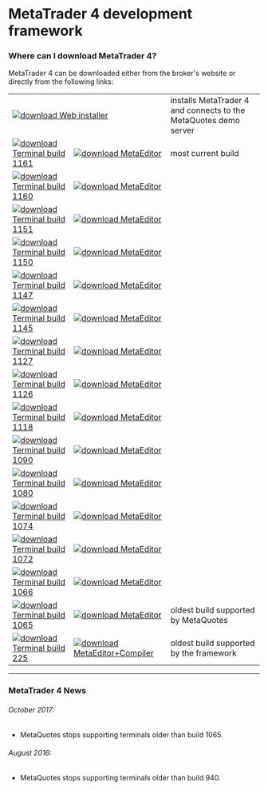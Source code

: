 
# MetaTrader 4 development framework


### Where can I download MetaTrader 4?
MetaTrader 4 can be downloaded either from the broker's website or directly from the following links:

<table>
<tr>
    <td colspan="2">
        <a href="http://www.rosasurfer.com/.mt4/mt4setup.metaquotes.2018.10.16.exe"><img src="http://www.rosasurfer.com/img/download.png" alt="download" border="0">
            Web installer
        </a>
    </td>
    <td> installs MetaTrader 4 and connects to the MetaQuotes demo server </td>
</tr>

<tr>
    <td>
        <a href="http://www.rosasurfer.com/.mt4/1161/terminal.exe"><img src="http://www.rosasurfer.com/img/download.png" alt="download" border="0">
            Terminal build 1161
        </a>
    </td>
    <td>
        <a href="http://www.rosasurfer.com/.mt4/1161/metaeditor.exe"><img src="http://www.rosasurfer.com/img/download.png" alt="download" border="0">
            MetaEditor
        </a>
    </td>
    <td> most current build </td>
</tr>

<tr>
    <td>
        <a href="http://www.rosasurfer.com/.mt4/1160/terminal.exe"><img src="http://www.rosasurfer.com/img/download.png" alt="download" border="0">
            Terminal build 1160
        </a>
    </td>
    <td>
        <a href="http://www.rosasurfer.com/.mt4/1160/metaeditor.exe"><img src="http://www.rosasurfer.com/img/download.png" alt="download" border="0">
            MetaEditor
        </a>
    </td>
    <td> </td>
</tr>

<tr>
    <td>
        <a href="http://www.rosasurfer.com/.mt4/1151/terminal.exe"><img src="http://www.rosasurfer.com/img/download.png" alt="download" border="0">
            Terminal build 1151
        </a>
    </td>
    <td>
        <a href="http://www.rosasurfer.com/.mt4/1151/metaeditor.exe"><img src="http://www.rosasurfer.com/img/download.png" alt="download" border="0">
            MetaEditor
        </a>
    </td>
    <td> </td>
</tr>

<tr>
    <td>
        <a href="http://www.rosasurfer.com/.mt4/1150/terminal.exe"><img src="http://www.rosasurfer.com/img/download.png" alt="download" border="0">
            Terminal build 1150
        </a>
    </td>
    <td>
        <a href="http://www.rosasurfer.com/.mt4/1150/metaeditor.exe"><img src="http://www.rosasurfer.com/img/download.png" alt="download" border="0">
            MetaEditor
        </a>
    </td>
    <td> </td>
</tr>

<tr>
    <td>
        <a href="http://www.rosasurfer.com/.mt4/1147/terminal.exe"><img src="http://www.rosasurfer.com/img/download.png" alt="download" border="0">
            Terminal build 1147
        </a>
    </td>
    <td>
        <a href="http://www.rosasurfer.com/.mt4/1147/metaeditor.exe"><img src="http://www.rosasurfer.com/img/download.png" alt="download" border="0">
            MetaEditor
        </a>
    </td>
    <td> </td>
</tr>

<tr>
    <td>
        <a href="http://www.rosasurfer.com/.mt4/1145/terminal.exe"><img src="http://www.rosasurfer.com/img/download.png" alt="download" border="0">
            Terminal build 1145
        </a>
    </td>
    <td>
        <a href="http://www.rosasurfer.com/.mt4/1145/metaeditor.exe"><img src="http://www.rosasurfer.com/img/download.png" alt="download" border="0">
            MetaEditor
        </a>
    </td>
    <td> </td>
</tr>

<tr>
    <td>
        <a href="http://www.rosasurfer.com/.mt4/1127/terminal.exe"><img src="http://www.rosasurfer.com/img/download.png" alt="download" border="0">
            Terminal build 1127
        </a>
    </td>
    <td>
        <a href="http://www.rosasurfer.com/.mt4/1127/metaeditor.exe"><img src="http://www.rosasurfer.com/img/download.png" alt="download" border="0">
            MetaEditor
        </a>
    </td>
    <td> </td>
</tr>

<tr>
    <td>
        <a href="http://www.rosasurfer.com/.mt4/1126/terminal.exe"><img src="http://www.rosasurfer.com/img/download.png" alt="download" border="0">
            Terminal build 1126
        </a>
    </td>
    <td>
        <a href="http://www.rosasurfer.com/.mt4/1126/metaeditor.exe"><img src="http://www.rosasurfer.com/img/download.png" alt="download" border="0">
            MetaEditor
        </a>
    </td>
    <td> </td>
</tr>

<tr>
    <td>
        <a href="http://www.rosasurfer.com/.mt4/1118/terminal.exe"><img src="http://www.rosasurfer.com/img/download.png" alt="download" border="0">
            Terminal build 1118
        </a>
    </td>
    <td>
        <a href="http://www.rosasurfer.com/.mt4/1118/metaeditor.exe"><img src="http://www.rosasurfer.com/img/download.png" alt="download" border="0">
            MetaEditor
        </a>
    </td>
    <td> </td>
</tr>

<tr>
    <td>
        <a href="http://www.rosasurfer.com/.mt4/1090/terminal.exe"><img src="http://www.rosasurfer.com/img/download.png" alt="download" border="0">
            Terminal build 1090
        </a>
    </td>
    <td>
        <a href="http://www.rosasurfer.com/.mt4/1090/metaeditor.exe"><img src="http://www.rosasurfer.com/img/download.png" alt="download" border="0">
            MetaEditor
        </a>
    </td>
    <td> </td>
</tr>

<tr>
    <td>
        <a href="http://www.rosasurfer.com/.mt4/1080/terminal.exe"><img src="http://www.rosasurfer.com/img/download.png" alt="download" border="0">
            Terminal build 1080
        </a>
    </td>
    <td>
        <a href="http://www.rosasurfer.com/.mt4/1080/metaeditor.exe"><img src="http://www.rosasurfer.com/img/download.png" alt="download" border="0">
            MetaEditor
        </a>
    </td>
    <td> </td>
</tr>

<tr>
    <td>
        <a href="http://www.rosasurfer.com/.mt4/1074/terminal.exe"><img src="http://www.rosasurfer.com/img/download.png" alt="download" border="0">
            Terminal build 1074
        </a>
    </td>
    <td>
        <a href="http://www.rosasurfer.com/.mt4/1074/metaeditor.exe"><img src="http://www.rosasurfer.com/img/download.png" alt="download" border="0">
            MetaEditor
        </a>
    </td>
    <td> </td>
</tr>

<tr>
    <td>
        <a href="http://www.rosasurfer.com/.mt4/1072/terminal.exe"><img src="http://www.rosasurfer.com/img/download.png" alt="download" border="0">
            Terminal build 1072
        </a>
    </td>
    <td>
        <a href="http://www.rosasurfer.com/.mt4/1072/metaeditor.exe"><img src="http://www.rosasurfer.com/img/download.png" alt="download" border="0">
            MetaEditor
        </a>
    </td>
    <td> </td>
</tr>

<tr>
    <td>
        <a href="http://www.rosasurfer.com/.mt4/1066/terminal.exe"><img src="http://www.rosasurfer.com/img/download.png" alt="download" border="0">
            Terminal build 1066
        </a>
    </td>
    <td>
        <a href="http://www.rosasurfer.com/.mt4/1066/metaeditor.exe"><img src="http://www.rosasurfer.com/img/download.png" alt="download" border="0">
            MetaEditor
        </a>
    </td>
    <td> </td>
</tr>

<tr>
    <td>
        <a href="http://www.rosasurfer.com/.mt4/1065/terminal.exe"><img src="http://www.rosasurfer.com/img/download.png" alt="download" border="0">
            Terminal build 1065
        </a>
    </td>
    <td>
        <a href="http://www.rosasurfer.com/.mt4/1065/metaeditor.exe"><img src="http://www.rosasurfer.com/img/download.png" alt="download" border="0">
            MetaEditor
        </a>
    </td>
    <td> oldest build supported by MetaQuotes </td>
</tr>

<tr>
    <td>
        <a href="http://www.rosasurfer.com/.mt4/225/terminal.exe"><img src="http://www.rosasurfer.com/img/download.png" alt="download" border="0">
            Terminal build 225
        </a>
    </td>
    <td>
        <a href="http://www.rosasurfer.com/.mt4/225/metaeditor-compiler.zip"><img src="http://www.rosasurfer.com/img/download.png" alt="download" border="0">
            MetaEditor+Compiler
        </a>
    </td>
    <td> oldest build supported by the framework </td>
</tr>
</table>

-----

### MetaTrader 4 News

###### October 2017:
- MetaQuotes stops supporting terminals older than build 1065.

###### August 2016:
- MetaQuotes stops supporting terminals older than build 940.
